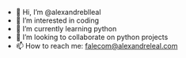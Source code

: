 - 👋 Hi, I’m @alexandreblleal
- 👀 I’m interested in coding
- 🌱 I’m currently learning python
- 💞️ I’m looking to collaborate on python projects
- 📫 How to reach me: falecom@alexandreleal.com

<!---
alexandreblleal/alexandreblleal is a ✨ special ✨ repository because its `README.md` (this file) appears on your GitHub profile.
You can click the Preview link to take a look at your changes.
--->
